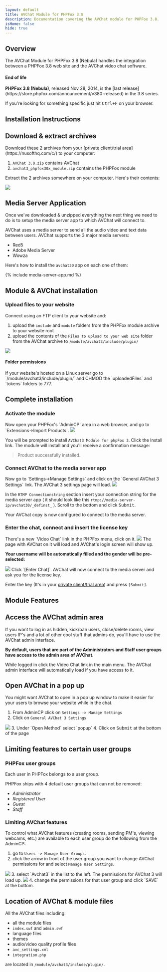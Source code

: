 ```yaml
---
layout: default
title: AVChat Module for PHPFox 3.8
description: Documentation covering the AVChat module for PHPFox 3.8.
isHome: false
hide: true
---
```


<section class="bs-docs-section" markdown="1">
  <h1 id="overview" class="page-header">Overview</h1>
  <p class="lead">The AVChat Module for PHPFox 3.8 (Nebula) handles the integration between a PHPFox 3.8 web site and the AVChat video chat software.</p>

<div class="bs-callout bs-callout-warning" id="callout-tables-responsive-overflow"> <h4>End of life</h4> <p markdown="1"><strong>PHPFox 3.8 (Nebula)</strong>, released Nov 28, 2014, is the [last release](https://store.phpfox.com/announcement/v380-released)  in the 3.8 series. </p> </div>

  If you're looking for something specific just hit <kbd>Ctrl+F</kbd> on your browser.
</section>

<section class="bs-docs-section" markdown="1">
  <h1 id="installation-instructions" class="page-header">Installation Instructions</h1>
<h2 id="download-avchat-and-phpfox38-module">Download & extract archives</h2>
Download these 2 archives from your [private client/trial area](https://nusofthq.com/c/) to your computer:

1. `AVChat 3.0.zip` contains AVChat
2. `avchat3_phpfox30x_module.zip` contains the PHPFox module

Extract the 2 archives somewhere on your computer. Here's their contents:

<img src="{{site.github.url}}/assets/images/phpfox/phpfox-module-file-structure.gif" class="img-responsive" />




<h2 id="installing-the-media-server-app">Media Server Application</h2>
Once we've downloaded &amp; unzipped everything the next thing we need to do is to setup the media server app to which AVChat will connect to.

AVChat uses a media server to send all the audio video and text data between users. AVChat supports the 3 major media servers:

* Red5
* Adobe Media Server
* Wowza

Here's how to install the `avchat30` app on each one of them:

{% include media-server-app.md %}

<h2 id="installing-the-module-and-avchat-on-phpfox38">Module & AVChat installation</h2>
<h3>Upload files to your website</h3>
Connect using an FTP client to your website and:

1. upload the `include` and `module` folders from the PHPFox module archive to your website root
2. upload the contents of the `Files to upload to your web site` folder from  the AVChat archive to `/module/avchat3/include/plugin/`
<img src="{{site.github.url}}/assets/images/phpfox/upload-avchat-files.png" class="img-responsive" />



<div class="bs-callout bs-callout-info" id="callout-tables-responsive-overflow"> <h4>Folder permissions</h4> <p markdown="1">If your website's hosted on a Linux server go to `/module/avchat3/include/plugin/` and CHMOD the `uploadedFiles` and `tokens` folders to 777.</p> </div>

<h2 id="completing-the-installation">Complete installation</h2>
<h3>Activate the module</h3>
Now open your PHPFox's `AdminCP` area in a web browser, and go to `Extensions->Import Products`.

<img src="{{site.github.url}}/assets/images/phpfox/extensions-import-products.png" class="img-responsive" />

You will be prompted to install `AVChat3 Module for phpFox 3`. Click the Install link. The module will install and you'll receive a confirmation message:

>Product successfully installed.

<h3>Connect AVChat to the media server app</h3>
Now go to `Settings->Manage Settings` and click on the `General AVChat 3 Settings` link. The AVChat 3 settings page will load.

<img src="{{site.github.url}}/assets/images/phpfox/connection-string.png" class="img-responsive" />

In the `RTMP Connectionstring` section insert your connection string for the media server app ( it should look like this `rtmp://media-server-ip/avchat30/_definst_` ). Scroll to the bottom and click <kbd>Submit</kbd>.

Your AVChat copy is now configured to connect to the media server.

<h3>Enter the chat, connect and insert the license key</h3>
There's a new `Video Chat` link in the PHPFox menu, click on it.
<img src="{{site.github.url}}/assets/images/phpfox/avchat-link-in-menu.png" class="img-responsive" />
The page with AVChat on it will load and AVChat's login screen will show up.

**Your username will be automatically filled and the gender will be pre-selected:**

<img src="{{site.github.url}}/assets/images/phpfox/avchat-connect.png" class="img-responsive" />
Click `[Enter Chat]`. AVChat will now connect to the media server and ask you for the license key.

Enter the key (It's in your [private client/trial area](https://nusofthq.com/c/)) and press `[Submit]`.
</section>

<section class="bs-docs-section" markdown="1">
<h1 id="avchat-phpfox38-module-features" class="page-header">Module Features</h1>
<h2 id="accessing-the-avchat-admin-area-phpfox38">Access the AVChat admin area</h2>
If you want to log in as hidden, kick/ban users, close/delete rooms, view users IP's and a lot of other cool stuff that admins do, you'll have to use the AVChat admin interface.

**By default, users that are part of the Administrators and Staff user groups have access to the admin area of AVChat.**

While logged in click the Video Chat link in the main menu. The AVChat admin interface will automatically load if you have access to it.

<h2 id="open-avchat-in-a-popup-window-phpfox38">Open AVChat in a pop up</h2>

You might want AVChat to open in a pop up window to make it easier for your users to browse your website while in the chat.

1. From AdminCP click on `Settings -> Manage Settings`
2. Click on `General AVChat 3 Settings`
<img src="{{site.github.url}}/assets/images/phpfox/admin-manage-settings.png" class="img-responsive" />
3. Under `Open Method` select `popup`
4. Click on <kbd>Submit</kbd> at the bottom of the page

<h2 id="avchat-phpfox38-permissions">Limiting features to certain user groups</h2>
<h3>PHPFox user groups</h3>
Each user in PHPFox belongs to a user group.

PHPFox ships with 4 default user groups that can not be removed:

  * *Administrator*
  * *Registered User*
  * *Guest*
  * *Staff*

<h3>Limiting AVChat features</h3>

To control what AVChat features (creating rooms, sending PM's, viewing webcams, etc.) are available to each user group do the following from the AdminCP:

1. go to `Users -> Manage User Groups`.
2. click the arrow in front of the user group you want to change AVChat permissions for and select `Manage User Settings`.
<img src="{{site.github.url}}/assets/images/phpfox/avchat-manage-user-settings.png" class="img-responsive" />
3. select `Avchat3` in the list to the left. The permissions for AVChat 3 will load up.
<img src="{{site.github.url}}/assets/images/phpfox/avchat-permission.png" class="img-responsive" />
4. change the permissions for that user group and click `SAVE` at the bottom.

<h2 id="location-of-avchat-files">Location of AVChat &amp; module files</h2>
All the AVChat  files including:

* all the module files
* `index.swf` and `admin.swf`
* language files
* themes
* audio/video quality profile files
* `avc_settings.xml`
* `integration.php`


are located in `/module/avchat3/include/plugin/`.

</section>
